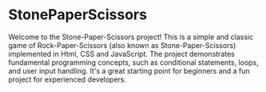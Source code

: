# StonePaperScissors
 
Welcome to the Stone-Paper-Scissors project! This is a simple and classic game of Rock-Paper-Scissors (also known as Stone-Paper-Scissors) implemented in Html, CSS and JavaScript. The project demonstrates fundamental programming concepts, such as conditional statements, loops, and user input handling. It's a great starting point for beginners and a fun project for experienced developers.
